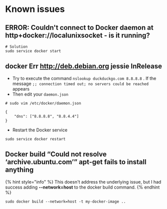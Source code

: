 # Known issues

## ERROR: Couldn't connect to Docker daemon at http+docker://localunixsocket - is it running?

```text
# Solution
sudo service docker start
```

## docker Err http://deb.debian.org jessie InRelease

* Try to execute the command `nslookup duckduckgo.com 8.8.8.8` . If the message `;; connection timed out; no servers could be reached` appears 
* Then edit your `daemon.json`

```text
# sudo vim /etc/docker/daemon.json

{
    "dns": ["8.8.8.8", "8.8.4.4"]
}
```

* Restart the Docker service

```text
sudo service docker restart
```

## Docker build “Could not resolve ‘archive.ubuntu.com’” apt-get fails to install anything

{% hint style="info" %}
This doesn't address the underlying issue, but I had success adding **--network=host** to the docker build command.
{% endhint %}

```text
sudo docker build --network=host -t my-docker-image .. 
```

